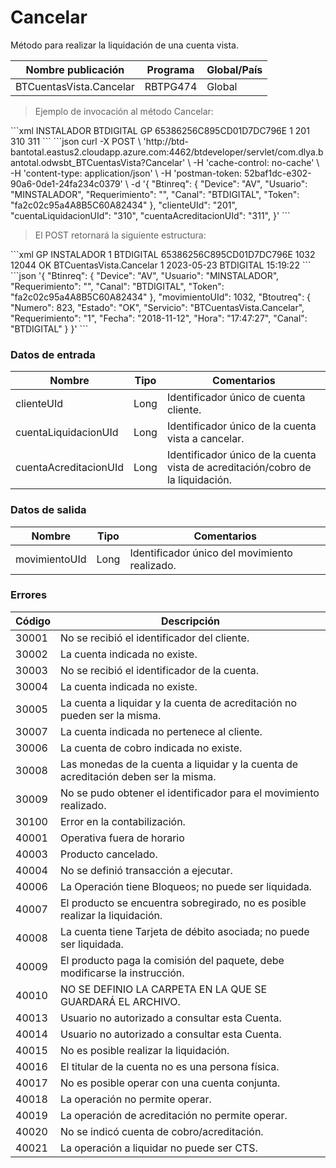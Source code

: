 # Cancelar 

Método para realizar la liquidación de una cuenta vista. 

Nombre publicación | Programa | Global/País 
--------- | ----------- | ----------- 
BTCuentasVista.Cancelar | RBTPG474 | Global 

> Ejemplo de invocación al método Cancelar: 

<code-group> 
<code-block title="XML" active> 
```xml 
<soapenv:Envelope xmlns:soapenv="http://schemas.xmlsoap.org/soap/envelope/" xmlns:bts="http://uy.com.dlya.bantotal/BTSOA/"> 
   <soapenv:Header/> 
   <soapenv:Body> 
      <bts:BTCuentasVista.Cancelar> 
         <bts:Btinreq> 
            <bts:Usuario>INSTALADOR</bts:Usuario> 
            <bts:Canal>BTDIGITAL</bts:Canal> 
            <bts:Device>GP</bts:Device> 
            <bts:Token>65386256C895CD01D7DC796E</bts:Token> 
            <bts:Requerimiento>1</bts:Requerimiento> 
         </bts:Btinreq> 
         <bts:clienteUId>201</bts:clienteUId> 
         <bts:cuentaLiquidacionUId>310</bts:cuentaLiquidacionUId> 
         <bts:cuentaAcreditacionUId>311</bts:cuentaAcreditacionUId> 
      </bts:BTCuentasVista.Cancelar> 
   </soapenv:Body> 
</soapenv:Envelope> 
``` 
</code-block> 

<code-block title="JSON"> 
```json 
curl -X POST \   
  'http://btd-bantotal.eastus2.cloudapp.azure.com:4462/btdeveloper/servlet/com.dlya.bantotal.odwsbt_BTCuentasVista?Cancelar' \ 
  -H 'cache-control: no-cache' \ 
  -H 'content-type: application/json' \ 
  -H 'postman-token: 52baf1dc-e302-90a6-0de1-24fa234c0379' \ 
  -d '{ 
	"Btinreq": { 
		"Device": "AV", 
		"Usuario": "MINSTALADOR", 
		"Requerimiento": "", 
		"Canal": "BTDIGITAL", 
		"Token": "fa2c02c95a4A8B5C60A82434" 
	}, 
	"clienteUId": "201", 
	"cuentaLiquidacionUId": "310", 
	"cuentaAcreditacionUId": "311", 
}' 
``` 
</code-block> 
</code-group> 

> El POST retornará la siguiente estructura: 

<code-group> 
<code-block title="XML" active> 
```xml 
<SOAP-ENV:Envelope xmlns:SOAP-ENV="http://schemas.xmlsoap.org/soap/envelope/" xmlns:xsd="http://www.w3.org/2001/XMLSchema" xmlns:SOAP-ENC="http://schemas.xmlsoap.org/soap/encoding/" xmlns:xsi="http://www.w3.org/2001/XMLSchema-instance"> 
   <SOAP-ENV:Body> 
      <BTCuentasVista.CancelarResponse xmlns="http://uy.com.dlya.bantotal/BTSOA/"> 
         <Btinreq> 
            <Device>GP</Device> 
            <Usuario>INSTALADOR</Usuario> 
            <Requerimiento>1</Requerimiento> 
            <Canal>BTDIGITAL</Canal> 
            <Token>65386256C895CD01D7DC796E</Token> 
         </Btinreq> 
         <movimientoUId>1032</movimientoUId> 
         <Erroresnegocio></Erroresnegocio> 
         <Btoutreq> 
            <Numero>12044</Numero> 
            <Estado>OK</Estado> 
            <Servicio>BTCuentasVista.Cancelar</Servicio> 
            <Requerimiento>1</Requerimiento> 
            <Fecha>2023-05-23</Fecha> 
            <Canal>BTDIGITAL</Canal> 
            <Hora>15:19:22</Hora> 
         </Btoutreq> 
      </BTCuentasVista.CancelarResponse> 
   </SOAP-ENV:Body> 
</SOAP-ENV:Envelope> 
``` 
</code-block> 

<code-block title="JSON"> 
```json 
'{ 
	"Btinreq": { 
		"Device": "AV", 
		"Usuario": "MINSTALADOR", 
		"Requerimiento": "", 
		"Canal": "BTDIGITAL", 
		"Token": "fa2c02c95a4A8B5C60A82434" 
	}, 
    "movimientoUId": 1032, 
    "Btoutreq": { 
        "Numero": 823, 
        "Estado": "OK", 
        "Servicio": "BTCuentasVista.Cancelar", 
        "Requerimiento": "1", 
        "Fecha": "2018-11-12", 
        "Hora": "17:47:27", 
        "Canal": "BTDIGITAL" 
    } 
}' 
``` 
</code-block> 
</code-group> 

### Datos de entrada 

Nombre | Tipo | Comentarios 
--------- | ----------- | ----------- 
clienteUId | Long | Identificador único de cuenta cliente. 
cuentaLiquidacionUId | Long | Identificador único de la cuenta vista a cancelar. 
cuentaAcreditacionUId | Long | Identificador único de la cuenta vista de acreditación/cobro de la liquidación. 

### Datos de salida 

Nombre | Tipo | Comentarios 
--------- | ----------- | ----------- 
movimientoUId | Long | Identificador único del movimiento realizado. 

### Errores 

Código | Descripción 
--------- | ----------- 
30001 | No se recibió el identificador del cliente. 
30002 | La cuenta indicada no existe. 
30003 | No se recibió el identificador de la cuenta. 
30004 | La cuenta indicada no existe. 
30005 | La cuenta a liquidar y la cuenta de acreditación no pueden ser la misma. 
30007 | La cuenta indicada no pertenece al cliente. 
30006 | La cuenta de cobro indicada no existe. 
30008 | Las monedas de la cuenta a liquidar y la cuenta de acreditación deben ser la misma. 
30009 | No se pudo obtener el identificador para el movimiento realizado. 
30100 | Error en la contabilización. 
40001 | Operativa fuera de horario 
40003 | Producto cancelado. 
40004 | No se definió transacción a ejecutar. 
40006 | La Operación tiene Bloqueos; no puede ser liquidada. 
40007 | El producto se encuentra sobregirado, no es posible realizar la liquidación. 
40008 | La cuenta tiene Tarjeta de débito asociada; no puede ser liquidada. 
40009 | El producto paga la comisión del paquete, debe modificarse la instrucción. 
40010 | NO SE DEFINIO LA CARPETA EN LA QUE SE GUARDARÁ EL ARCHIVO. 
40013 | Usuario no autorizado a consultar esta Cuenta. 
40014 | Usuario no autorizado a consultar esta Cuenta. 
40015 | No es posible realizar la liquidación. 
40016 | El titular de la cuenta no es una persona física. 
40017 | No es posible operar con una cuenta conjunta. 
40018 | La operación no permite operar. 
40019 | La operación de acreditación no permite operar. 
40020 | No se indicó cuenta de cobro/acreditación. 
40021 | La operación a liquidar no puede ser CTS. 

 
